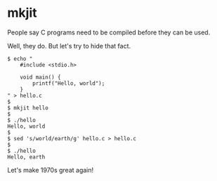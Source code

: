 # mkjit
People say C programs need to be compiled before they can be used.

Well, they do. But let's try to hide that fact.

```
$ echo "
    #include <stdio.h>

    void main() {
        printf("Hello, world");
    }
" > hello.c
$
$ mkjit hello
$
$ ./hello
Hello, world
$
$ sed 's/world/earth/g' hello.c > hello.c
$
$ ./hello
Hello, earth
```

Let's make 1970s great again!
